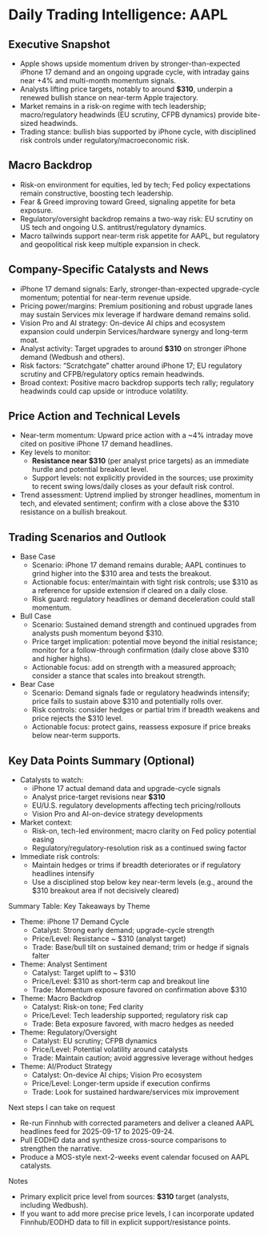 # Daily Trading Intelligence: AAPL

## Executive Snapshot
- Apple shows upside momentum driven by stronger-than-expected iPhone 17 demand and an ongoing upgrade cycle, with intraday gains near +4% and multi-month momentum signals.
- Analysts lifting price targets, notably to around **$310**, underpin a renewed bullish stance on near-term Apple trajectory.
- Market remains in a risk-on regime with tech leadership; macro/regulatory headwinds (EU scrutiny, CFPB dynamics) provide bite-sized headwinds.
- Trading stance: bullish bias supported by iPhone cycle, with disciplined risk controls under regulatory/macroeconomic risk.

## Macro Backdrop
- Risk-on environment for equities, led by tech; Fed policy expectations remain constructive, boosting tech leadership.
- Fear & Greed improving toward Greed, signaling appetite for beta exposure.
- Regulatory/oversight backdrop remains a two-way risk: EU scrutiny on US tech and ongoing U.S. antitrust/regulatory dynamics.
- Macro tailwinds support near-term risk appetite for AAPL, but regulatory and geopolitical risk keep multiple expansion in check.

## Company-Specific Catalysts and News
- iPhone 17 demand signals: Early, stronger-than-expected upgrade-cycle momentum; potential for near-term revenue upside.
- Pricing power/margins: Premium positioning and robust upgrade lanes may sustain Services mix leverage if hardware demand remains solid.
- Vision Pro and AI strategy: On-device AI chips and ecosystem expansion could underpin Services/hardware synergy and long-term moat.
- Analyst activity: Target upgrades to around **$310** on stronger iPhone demand (Wedbush and others).
- Risk factors: “Scratchgate” chatter around iPhone 17; EU regulatory scrutiny and CFPB/regulatory optics remain headwinds.
- Broad context: Positive macro backdrop supports tech rally; regulatory headwinds could cap upside or introduce volatility.

## Price Action and Technical Levels
- Near-term momentum: Upward price action with a ~4% intraday move cited on positive iPhone 17 demand headlines.
- Key levels to monitor:
  - **Resistance near $310** (per analyst price targets) as an immediate hurdle and potential breakout level.
  - Support levels: not explicitly provided in the sources; use proximity to recent swing lows/daily closes as your default risk control.
- Trend assessment: Uptrend implied by stronger headlines, momentum in tech, and elevated sentiment; confirm with a close above the $310 resistance on a bullish breakout.

## Trading Scenarios and Outlook
- Base Case
  - Scenario: iPhone 17 demand remains durable; AAPL continues to grind higher into the $310 area and tests the breakout.
  - Actionable focus: enter/maintain with tight risk controls; use $310 as a reference for upside extension if cleared on a daily close.
  - Risk guard: regulatory headlines or demand deceleration could stall momentum.
- Bull Case
  - Scenario: Sustained demand strength and continued upgrades from analysts push momentum beyond $310.
  - Price target implication: potential move beyond the initial resistance; monitor for a follow-through confirmation (daily close above $310 and higher highs).
  - Actionable focus: add on strength with a measured approach; consider a stance that scales into breakout strength.
- Bear Case
  - Scenario: Demand signals fade or regulatory headwinds intensify; price fails to sustain above $310 and potentially rolls over.
  - Risk controls: consider hedges or partial trim if breadth weakens and price rejects the $310 level.
  - Actionable focus: protect gains, reassess exposure if price breaks below near-term supports.

## Key Data Points Summary (Optional)
- Catalysts to watch:
  - iPhone 17 actual demand data and upgrade-cycle signals
  - Analyst price-target revisions near **$310**
  - EU/U.S. regulatory developments affecting tech pricing/rollouts
  - Vision Pro and AI-on-device strategy developments
- Market context:
  - Risk-on, tech-led environment; macro clarity on Fed policy potential easing
  - Regulatory/regulatory-resolution risk as a continued swing factor
- Immediate risk controls:
  - Maintain hedges or trims if breadth deteriorates or if regulatory headlines intensify
  - Use a disciplined stop below key near-term levels (e.g., around the $310 breakout area if not decisively cleared)

Summary Table: Key Takeaways by Theme
- Theme: iPhone 17 Demand Cycle
  - Catalyst: Strong early demand; upgrade-cycle strength
  - Price/Level: Resistance ~ $310 (analyst target)
  - Trade: Base/bull tilt on sustained demand; trim or hedge if signals falter
- Theme: Analyst Sentiment
  - Catalyst: Target uplift to ~ $310
  - Price/Level: $310 as short-term cap and breakout line
  - Trade: Momentum exposure favored on confirmation above $310
- Theme: Macro Backdrop
  - Catalyst: Risk-on tone; Fed clarity
  - Price/Level: Tech leadership supported; regulatory risk cap
  - Trade: Beta exposure favored, with macro hedges as needed
- Theme: Regulatory/Oversight
  - Catalyst: EU scrutiny; CFPB dynamics
  - Price/Level: Potential volatility around catalysts
  - Trade: Maintain caution; avoid aggressive leverage without hedges
- Theme: AI/Product Strategy
  - Catalyst: On-device AI chips; Vision Pro ecosystem
  - Price/Level: Longer-term upside if execution confirms
  - Trade: Look for sustained hardware/services mix improvement

Next steps I can take on request
- Re-run Finnhub with corrected parameters and deliver a cleaned AAPL headlines feed for 2025-09-17 to 2025-09-24.
- Pull EODHD data and synthesize cross-source comparisons to strengthen the narrative.
- Produce a MOS-style next-2-weeks event calendar focused on AAPL catalysts.

Notes
- Primary explicit price level from sources: **$310** target (analysts, including Wedbush).
- If you want to add more precise price levels, I can incorporate updated Finnhub/EODHD data to fill in explicit support/resistance points.